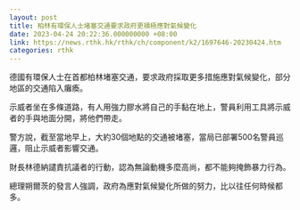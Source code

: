 ```yaml
---
layout: post
title: 柏林有環保人士堵塞交通要求政府更積極應對氣候變化
date: 2023-04-24 20:22:36.000000000 +08:00
link: https://news.rthk.hk/rthk/ch/component/k2/1697646-20230424.htm
categories: rthk
---
```


德國有環保人士在首都柏林堵塞交通，要求政府採取更多措施應對氣候變化，部分地區的交通陷入癱瘓。

示威者坐在多條道路，有人用強力膠水將自己的手黏在地上，警員利用工具將示威者的手與地面分開，將他們帶走。

警方說，截至當地早上，大約30個地點的交通被堵塞，當局已部署500名警員巡邏，阻止示威者影響交通。

財長林德納譴責抗議者的行動，認為無論動機多麼高尚，都不能夠掩飾暴力行為。

總理朔爾茨的發言人強調，政府為應對氣候變化所做的努力，比以往任何時候都多。
